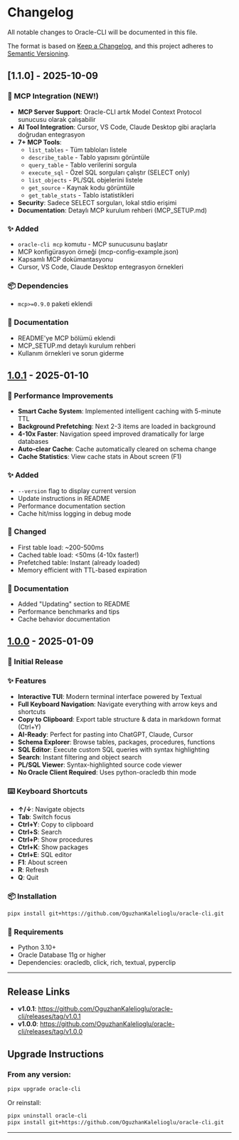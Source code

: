 # Changelog

All notable changes to Oracle-CLI will be documented in this file.

The format is based on [Keep a Changelog](https://keepachangelog.com/en/1.0.0/),
and this project adheres to [Semantic Versioning](https://semver.org/spec/v2.0.0.html).

## [1.1.0] - 2025-10-09

### 🤖 MCP Integration (NEW!)
- **MCP Server Support**: Oracle-CLI artık Model Context Protocol sunucusu olarak çalışabilir
- **AI Tool Integration**: Cursor, VS Code, Claude Desktop gibi araçlarla doğrudan entegrasyon
- **7+ MCP Tools**: 
  - `list_tables` - Tüm tabloları listele
  - `describe_table` - Tablo yapısını görüntüle
  - `query_table` - Tablo verilerini sorgula
  - `execute_sql` - Özel SQL sorguları çalıştır (SELECT only)
  - `list_objects` - PL/SQL objelerini listele
  - `get_source` - Kaynak kodu görüntüle
  - `get_table_stats` - Tablo istatistikleri
- **Security**: Sadece SELECT sorguları, lokal stdio erişimi
- **Documentation**: Detaylı MCP kurulum rehberi (MCP_SETUP.md)

### ✨ Added
- `oracle-cli mcp` komutu - MCP sunucusunu başlatır
- MCP konfigürasyon örneği (mcp-config-example.json)
- Kapsamlı MCP dokümantasyonu
- Cursor, VS Code, Claude Desktop entegrasyon örnekleri

### 📦 Dependencies
- `mcp>=0.9.0` paketi eklendi

### 📝 Documentation
- README'ye MCP bölümü eklendi
- MCP_SETUP.md detaylı kurulum rehberi
- Kullanım örnekleri ve sorun giderme

## [1.0.1] - 2025-01-10

### 🚀 Performance Improvements
- **Smart Cache System**: Implemented intelligent caching with 5-minute TTL
- **Background Prefetching**: Next 2-3 items are loaded in background
- **4-10x Faster**: Navigation speed improved dramatically for large databases
- **Auto-clear Cache**: Cache automatically cleared on schema change
- **Cache Statistics**: View cache stats in About screen (F1)

### ✨ Added
- `--version` flag to display current version
- Update instructions in README
- Performance documentation section
- Cache hit/miss logging in debug mode

### 🔧 Changed
- First table load: ~200-500ms
- Cached table load: <50ms (4-10x faster!)
- Prefetched table: Instant (already loaded)
- Memory efficient with TTL-based expiration

### 📝 Documentation
- Added "Updating" section to README
- Performance benchmarks and tips
- Cache behavior documentation

## [1.0.0] - 2025-01-09

### 🎉 Initial Release

### ✨ Features
- **Interactive TUI**: Modern terminal interface powered by Textual
- **Full Keyboard Navigation**: Navigate everything with arrow keys and shortcuts
- **Copy to Clipboard**: Export table structure & data in markdown format (Ctrl+Y)
- **AI-Ready**: Perfect for pasting into ChatGPT, Claude, Cursor
- **Schema Explorer**: Browse tables, packages, procedures, functions
- **SQL Editor**: Execute custom SQL queries with syntax highlighting
- **Search**: Instant filtering and object search
- **PL/SQL Viewer**: Syntax-highlighted source code viewer
- **No Oracle Client Required**: Uses python-oracledb thin mode

### ⌨️ Keyboard Shortcuts
- **↑/↓**: Navigate objects
- **Tab**: Switch focus
- **Ctrl+Y**: Copy to clipboard
- **Ctrl+S**: Search
- **Ctrl+P**: Show procedures
- **Ctrl+K**: Show packages
- **Ctrl+E**: SQL editor
- **F1**: About screen
- **R**: Refresh
- **Q**: Quit

### 📦 Installation
```bash
pipx install git+https://github.com/OguzhanKalelioglu/oracle-cli.git
```

### 🔧 Requirements
- Python 3.10+
- Oracle Database 11g or higher
- Dependencies: oracledb, click, rich, textual, pyperclip

---

## Release Links

- **v1.0.1**: https://github.com/OguzhanKalelioglu/oracle-cli/releases/tag/v1.0.1
- **v1.0.0**: https://github.com/OguzhanKalelioglu/oracle-cli/releases/tag/v1.0.0

## Upgrade Instructions

### From any version:
```bash
pipx upgrade oracle-cli
```

Or reinstall:
```bash
pipx uninstall oracle-cli
pipx install git+https://github.com/OguzhanKalelioglu/oracle-cli.git
```

---

[1.0.1]: https://github.com/OguzhanKalelioglu/oracle-cli/compare/v1.0.0...v1.0.1
[1.0.0]: https://github.com/OguzhanKalelioglu/oracle-cli/releases/tag/v1.0.0

